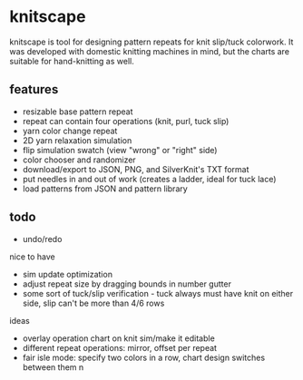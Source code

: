 # knitscape

knitscape is tool for designing pattern repeats for knit slip/tuck colorwork. It
was developed with domestic knitting machines in mind, but the charts are
suitable for hand-knitting as well.

## features

- resizable base pattern repeat
- repeat can contain four operations (knit, purl, tuck slip)
- yarn color change repeat
- 2D yarn relaxation simulation
- flip simulation swatch (view "wrong" or "right" side)
- color chooser and randomizer
- download/export to JSON, PNG, and SilverKnit's TXT format
- put needles in and out of work (creates a ladder, ideal for tuck lace)
- load patterns from JSON and pattern library

## todo

- undo/redo

nice to have

- sim update optimization
- adjust repeat size by dragging bounds in number gutter
- some sort of tuck/slip verification - tuck always must have knit on either
  side, slip can't be more than 4/6 rows

ideas

- overlay operation chart on knit sim/make it editable
- different repeat operations: mirror, offset per repeat
- fair isle mode: specify two colors in a row, chart design switches between
  them n
